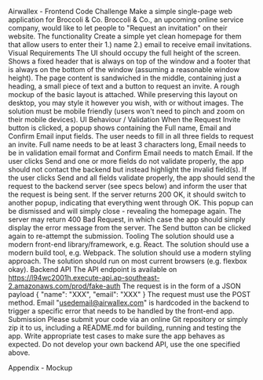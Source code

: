Airwallex - Frontend Code Challenge
Make a simple single-page web application for Broccoli & Co.
Broccoli & Co., an upcoming online service company, would like to let people to "Request an invitation" on their website.
The functionality
Create a simple yet clean homepage for them that allow users to enter their 1.) name 2.) email to receive email invitations.
Visual Requirements
The UI should occupy the full height of the screen.
Shows a fixed header that is always on top of the window and a footer that is always on the bottom of the window (assuming a reasonable window height).
The page content is sandwiched in the middle, containing just a heading, a small piece of text and a button to request an invite.
A rough mockup of the basic layout is attached. While preserving this layout on desktop, you may style it however you wish, with or without images.
The solution must be mobile friendly (users won't need to pinch and zoom on their mobile devices).
UI Behaviour / Validation
When the Request Invite button is clicked, a popup shows containing the Full name, Email and Confirm Email input fields.
The user needs to fill in all three fields to request an invite. Full name needs to be at least 3 characters long, Email needs to be in validation email format and Confirm Email needs to match Email.
If the user clicks Send and one or more fields do not validate properly, the app should not contact the backend but instead highlight the invalid field(s).
If the user clicks Send and all fields validate properly, the app should send the request to the backend server (see specs below) and inform the user that the request is being sent.
If the server returns 200 OK, it should switch to another popup, indicating that everything went through OK. This popup can be dismissed and will simply close - revealing the homepage again.
The server may return 400 Bad Request, in which case the app should simply display the error message from the server.
The Send button can be clicked again to re-attempt the submission.
Tooling
The solution should use a modern front-end library/framework, e.g. React. The solution should use a modern build tool, e.g. Webpack.
The solution should use a modern styling approach.
The solution should run on most current browsers (e.g. flexbox okay).
Backend API
The API endpoint is available on https://l94wc2001h.execute-api.ap-southeast-2.amazonaws.com/prod/fake-auth
The request is in the form of a JSON payload { "name": "XXX", "email": "XXX" }
The request must use the POST method.
Email "usedemail@airwallex.com" is hardcoded in the backend to trigger a specific error that needs to be handled by the front-end app.
Submission
Please submit your code via an online Git repository or simply zip it to us, including a README.md for building, running and testing the app.
Write appropriate test cases to make sure the app behaves as expected.
Do not develop your own backend API, use the one specified above.

Appendix - Mockup
